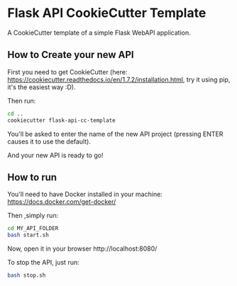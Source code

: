 # Flask API CookieCutter Template
A CookieCutter template of a simple Flask WebAPI application.

## How to Create your new API

First you need to get CookieCutter (here: https://cookiecutter.readthedocs.io/en/1.7.2/installation.html, try it using pip, it's the easiest way :D).

Then run:
```bash
cd ..
cookiecutter flask-api-cc-template
```

You'll be asked to enter the name of the new API project (pressing ENTER causes it to use the default).

And your new API is ready to go!

## How to run

You'll need to have Docker installed in your machine: https://docs.docker.com/get-docker/

Then ,simply run:

```bash
cd MY_API_FOLDER
bash start.sh
```
Now, open it in your browser http://localhost:8080/

To stop the API, just run:

```bash
bash stop.sh
```
